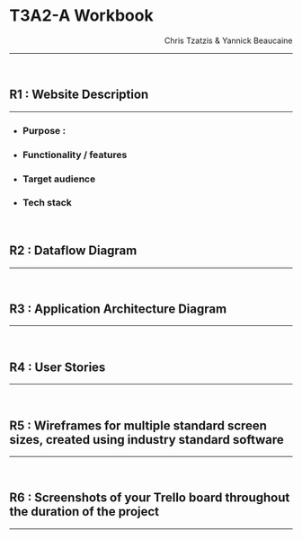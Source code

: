 # T3A2-A Workbook
<div style="text-align: right"> Chris Tzatzis & Yannick Beaucaine </div>

---
<br>

## R1 : Website Description
---

- ### Purpose :
- ### Functionality / features
- ### Target audience
- ### Tech stack

<br>

## R2 : Dataflow Diagram
---

<br>

## R3 : Application Architecture Diagram
---

<br>

## R4 : User Stories
---

<br>

## R5 : Wireframes for multiple standard screen sizes, created using industry standard software	
---

<br>

## R6 : Screenshots of your Trello board throughout the duration of the project	
---

<br>

